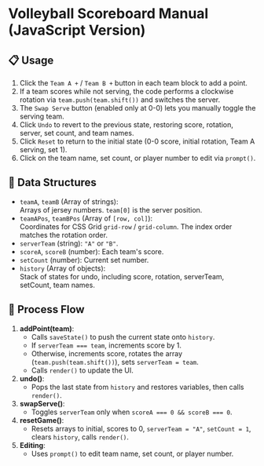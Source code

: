 # Volleyball Scoreboard Manual (JavaScript Version)

## 📋 Usage
1. Click the `Team A +` / `Team B +` button in each team block to add a point.  
2. If a team scores while not serving, the code performs a clockwise rotation via `team.push(team.shift())` and switches the server.  
3. The `Swap Serve` button (enabled only at 0-0) lets you manually toggle the serving team.  
4. Click `Undo` to revert to the previous state, restoring score, rotation, server, set count, and team names.  
5. Click `Reset` to return to the initial state (0-0 score, initial rotation, Team A serving, set 1).  
6. Click on the team name, set count, or player number to edit via `prompt()`.

## 🧠 Data Structures
- `teamA`, `teamB` (Array of strings):  
  Arrays of jersey numbers. `team[0]` is the server position.
- `teamAPos`, `teamBPos` (Array of `[row, col]`):  
  Coordinates for CSS Grid `grid-row` / `grid-column`. The index order matches the rotation order.
- `serverTeam` (string): `"A"` or `"B"`.
- `scoreA`, `scoreB` (number): Each team's score.
- `setCount` (number): Current set number.
- `history` (Array of objects):  
  Stack of states for undo, including score, rotation, serverTeam, setCount, team names.

## 🔁 Process Flow
1. **addPoint(team)**:  
   - Calls `saveState()` to push the current state onto `history`.  
   - If `serverTeam === team`, increments score by 1.  
   - Otherwise, increments score, rotates the array (`team.push(team.shift())`), sets `serverTeam = team`.  
   - Calls `render()` to update the UI.  
2. **undo()**:  
   - Pops the last state from `history` and restores variables, then calls `render()`.  
3. **swapServe()**:  
   - Toggles `serverTeam` only when `scoreA === 0 && scoreB === 0`.  
4. **resetGame()**:  
   - Resets arrays to initial, scores to 0, `serverTeam = "A"`, `setCount = 1`, clears `history`, calls `render()`.  
5. **Editing**:  
   - Uses `prompt()` to edit team name, set count, or player number.
